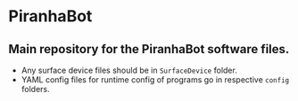 # PiranhaBot
Main repository for the PiranhaBot software files.
---
- Any surface device files should be in `SurfaceDevice` folder.
- YAML config files for runtime config of programs go in respective `config` folders.

